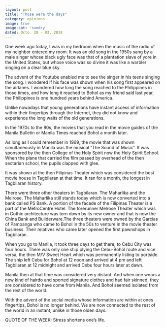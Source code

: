```yaml
---
layout: post
title: "Those were the days"
category: opinions
image: true
image-cat: 'sundry'
dated: Octo. 28 - 03, 2018
---
```


One week ago today, I was in my bedroom when the music of the radio of my neighbor entered my room. It was an old song in the 1950s sang by a male singer whose black ugly face was that of a plantation slave of yore in the United States, but whose voice was so divine it was like a warbler singing on a clear blue sky.

The advent of the Youtube enabled me to see the singer in his teens singing the song. I wondered if his face was shown when his song first appeared on the airlanes.
I wondered how long the song reached to the Philippines in those times, and how long it reached to Bohol as my friend said last year, the Philippines is one hundred years behind America.

Unlike nowadays that young generations have instant access of information within their fingertips through the Internet, they did not know and experience the long waits of the old generations.

In the 1970s to the 80s, the movies that you read in the movie guides of the Manila Bulletin or Manila Times reached Bohol a month later. 

As long as I could remember in 1969, the movie that was shown simultaneously in Manila was the musical “The Sound of Music”. It was sponsored by the then College of the Holy Spirit now the Holy Spirit School. When the plane that carried the film passed by overhead of the then sectarian school, the pupils clapped with glee. 

It was shown at the then Filipinas Theater which was considered the best movie house in Tagbilaran at that time. It ran for a month, the longest in Tagbilaran history. 

There were three other theaters in Tagbilaran. The Maharlika and the Melrose. The Maharlika still stands today which is now converted into a bank called PS Bank. A portion of the facade of the Filipinas Theater is a part of the MetroCentre Hotel. The forerunner Melrose Theater which was in Gothic architecture was torn down by its new owner and that is now the China Bank and Builderware.The three theaters were owned by the Garcias of Pampanga who came to Bohol in the 50s to venture in the movie theater business. Their relatives who came later opened the first pawnshops in Tagbilaran.

When you go to Manila, it took three days to get there; to Cebu City was four hours. There was only one ship plying the Cebu-Bohol route and vice versa, the then M/V Sweet Heart which was permanently listing to portside.  The ship left Cebu for Bohol at 12 noon and arrived at 4 pm and left Tagbilaran at 12 midnight and arrived Cebu four hours later at dawn. 

Manila then at that time was considered very distant. And when one wears a new kind of hairdo and sported signature clothes and had fair skinned, they are considered to have come from Manila. And Bohol seemed isolated from the rest of the world.

With the advent of the social media whose information are within at ones fingertips, Bohol is no longer behind. We are now connected to the rest of the world in an instant, unlike in those olden days.

QUOTE OF THE WEEK: Stress shortens one’s life.


